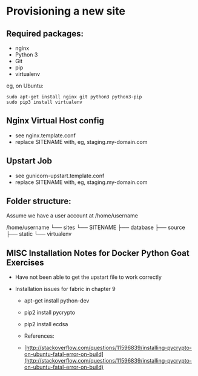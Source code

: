 Provisioning a new site
=======================

## Required packages:

* nginx
* Python 3
* Git
* pip
* virtualenv

eg, on Ubuntu:

    sudo apt-get install nginx git python3 python3-pip
    sudo pip3 install virtualenv

## Nginx Virtual Host config

* see nginx.template.conf
* replace SITENAME with, eg, staging.my-domain.com

## Upstart Job

* see gunicorn-upstart.template.conf
* replace SITENAME with, eg, staging.my-domain.com

## Folder structure:
Assume we have a user account at /home/username

/home/username
└── sites
    └── SITENAME
         ├── database
         ├── source
         ├── static
         └── virtualenv


## MISC Installation Notes for Docker Python Goat Exercises
* Have not been able to get the upstart file to work correctly

* Installation issues for fabric in chapter 9
  * apt-get install python-dev
  * pip2 install pycrypto
  * pip2 install ecdsa
  
  * References:
  * [http://stackoverflow.com/questions/11596839/installing-pycrypto-on-ubuntu-fatal-error-on-build](http://stackoverflow.com/questions/11596839/installing-pycrypto-on-ubuntu-fatal-error-on-build)
